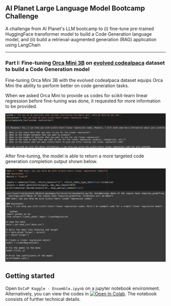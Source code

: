 ## AI Planet Large Language Model Bootcamp Challenge
A challenge from AI Planet's LLM bootcamp to (i) fine-tune pre-trained HuggingFace transformer model to build a Code Generation language model, and (ii) build a retrieval-augmented generation (RAG) application using LangChain

---

### Part I: Fine-tuning [Orca Mini 3B](https://huggingface.co/pankajmathur/orca_mini_3b) on [evolved codealpaca](https://huggingface.co/datasets/theblackcat102/evol-codealpaca-v1) dataset to build a Code Generation model
Fine-tuning Orca Mini 3B with the evolved codealpaca dataset equips Orca Mini the ability to perform better on code generation tasks. 

When we asked Orca Mini to provide us codes for scikit-learn linear regression before fine-tuning was done, it requested for more information to be provided. 

![jpg](img/orca-3b-before-finetuned.png)


After fine-tuning, the model is able to return a more targeted code generation completion output shown below.

![jpg](img/orca-3b-after-finetuned.png)


## Getting started
Open `DsCoP Kaggle - Ensemble.ipynb` on a jupyter notebook environment. Alternatively, you can view the codes in [![Open In Colab](https://colab.research.google.com/assets/colab-badge.svg)](https://colab.research.google.com/drive/1TU4XPGS04xdMHY1wXj23Z9OiELp7XJ_7#scrollTo=-gZxQYC5g4No?usp=sharing). The notebook consists of further technical details.
